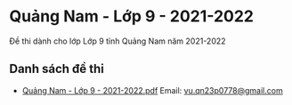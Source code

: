 # Quảng Nam - Lớp 9 - 2021-2022

Đề thi dành cho lớp Lớp 9 tỉnh Quảng Nam năm 2021-2022

## Danh sách đề thi

- [Quảng Nam - Lớp 9 - 2021-2022.pdf](Quảng%20Nam%20-%20Lớp%209%20-%202021-2022.pdf)
Email: vu.qn23p0778@gmail.com

